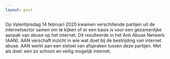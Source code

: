 ```yaml
---
layout: post
---
```

Op Valentijnsdag 14 februari 2020 kwamen verschillende partijen uit de internetsector samen om te kijken of er een basis is voor een gezamenlijke aanpak van abuse op het internet. Dit resulteerde in het Anti Abuse Netwerk (AAN). AAN verschaft inzicht in wie wat doet bij de bestrijding van internet abuse. AAN werkt aan een stelsel van afspraken tussen deze partijen. Met als doel: een zo schoon en veilig mogelijk internet.
